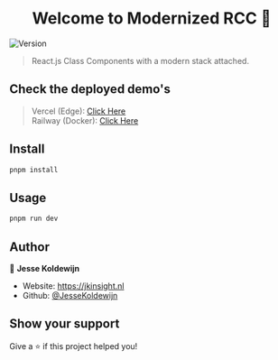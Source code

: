 <h1 align="center">Welcome to Modernized RCC 👋</h1>
<p>
  <img alt="Version" src="https://img.shields.io/badge/version-0.0.1-blue.svg?cacheSeconds=2592000" />
</p>

> React.js Class Components with a modern stack attached.

## Check the deployed demo's

> Vercel (Edge): [Click Here](https://modernized-rcc.vercel.app) <br />
> Railway (Docker): [Click Here](https://modernized-rcc-production.up.railway.app)

## Install

```sh
pnpm install
```

## Usage

```sh
pnpm run dev
```

## Author

👤 **Jesse Koldewijn**

- Website: https://jkinsight.nl
- Github: [@JesseKoldewijn](https://github.com/JesseKoldewijn)

## Show your support

Give a ⭐️ if this project helped you!
